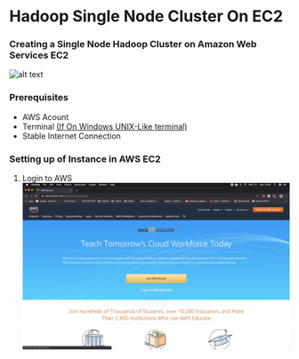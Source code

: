 # Hadoop Single Node Cluster On EC2

### Creating a Single Node Hadoop Cluster on Amazon Web Services EC2

![alt text](https://mapr.com/products/apache-hadoop/assets/hadoop-logo.png "Hadoop Logo")

### Prerequisites
* AWS Acount
* Terminal [(If On Windows UNIX-Like terminal)](https://itsfoss.com/run-linux-commands-in-windows/)
* Stable Internet Connection

### Setting up of Instance in AWS EC2
1. Login to AWS
![alt text](./Images/1.png "AWS Educate Homepage")